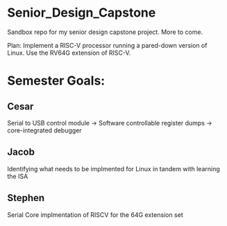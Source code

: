# Senior_Design_Capstone
Sandbox repo for my senior design capstone project.  More to come.

Plan: Implement a RISC-V processor running a pared-down version of Linux.  Use the RV64G extension of RISC-V.

# Semester Goals:
## Cesar
  Serial to USB control module -> Software controllable register dumps -> core-integrated debugger

## Jacob
  Identifying what needs to be implmented for Linux in tandem with learning the ISA

## Stephen
  Serial Core implmentation of RISCV for the 64G extension set

